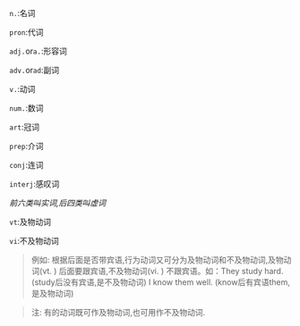 `n.`:名词

`pron`:代词

`adj.`or`a.`:形容词

`adv.`or`ad`:副词

`v.`:动词

`num.`:数词

`art`:冠词

`prep`:介词

`conj`:连词

`interj`:感叹词

*前六类叫实词,后四类叫虚词*

`vt`:及物动词

`vi`:不及物动词

>例如:
	根据后面是否带宾语,行为动词又可分为及物动词和不及物动词,及物动词(vt. ) 后面要跟宾语,不及物动词(vi. ) 不跟宾语。如：They study hard. (study后没有宾语,是不及物动词) I know them well. (know后有宾语them,是及物动词)

>注:
	有的动词既可作及物动词,也可用作不及物动词.